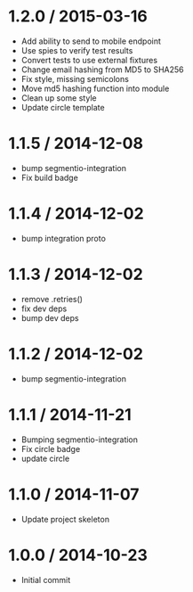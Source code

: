 
1.2.0 / 2015-03-16
==================

  * Add ability to send to mobile endpoint
  * Use spies to verify test results
  * Convert tests to use external fixtures
  * Change email hashing from MD5 to SHA256
  * Fix style, missing semicolons
  * Move md5 hashing function into module
  * Clean up some style
  * Update circle template

1.1.5 / 2014-12-08
==================

 * bump segmentio-integration
 * Fix build badge

1.1.4 / 2014-12-02
==================

 * bump integration proto

1.1.3 / 2014-12-02
==================

 * remove .retries()
 * fix dev deps
 * bump dev deps

1.1.2 / 2014-12-02
==================

 * bump segmentio-integration

1.1.1 / 2014-11-21
==================

 * Bumping segmentio-integration
 * Fix circle badge
 * update circle

1.1.0 / 2014-11-07
==================

  * Update project skeleton

1.0.0 / 2014-10-23
==================

  * Initial commit
